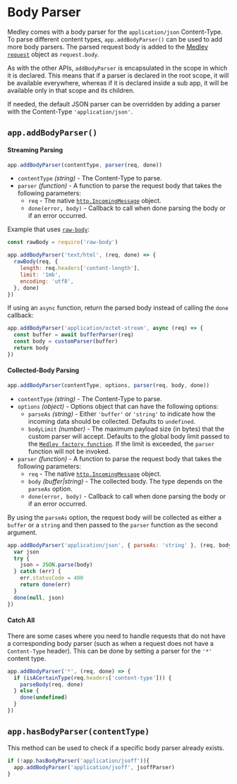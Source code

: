 # Body Parser

Medley comes with a body parser for the `application/json` Content-Type. To parse different content types, `app.addBodyParser()` can be used to add more body parsers. The parsed request body is added to the [Medley `request`](Request.md) object as `request.body`.

As with the other APIs, `addBodyParser` is encapsulated in the scope in which it is declared. This means that if a parser is declared in the root scope, it will be available everywhere, whereas if it is declared inside a sub app, it will be available only in that scope and its children.

If needed, the default JSON parser can be overridden by adding a parser with the Content-Type `'application/json'`.

## `app.addBodyParser()`

#### Streaming Parsing

```js
app.addBodyParser(contentType, parser(req, done))
```

+ `contentType` *(string)* - The Content-Type to parse.
+ `parser` *(function)* - A function to parse the request body that takes the following parameters:
  + `req` - The native [`http.IncomingMessage`][http.IncomingMessage] object.
  + `done(error, body)` - Callback to call when done parsing the body or if an error occurred.

Example that uses [`raw-body`](https://github.com/stream-utils/raw-body):

```js
const rawBody = require('raw-body')

app.addBodyParser('text/html', (req, done) => {
  rawBody(req, {
    length: req.headers['content-length'],
    limit: '1mb',
    encoding: 'utf8',
  }, done)
})
```

If using an `async` function, return the parsed body instead of calling the `done` callback:

```js
app.addBodyParser('application/octet-stream', async (req) => {
  const buffer = await bufferParser(req)
  const body = customParser(buffer)
  return body
})
```

#### Collected-Body Parsing

```js
app.addBodyParser(contentType, options, parser(req, body, done))
```

+ `contentType` *(string)* - The Content-Type to parse.
+ `options` *(object)* - Options object that can have the following options:
  + `parseAs` *(string)* - Either `'buffer'` or `'string'` to indicate how the incoming data should be collected. Defaults to `undefined`.
  + `bodyLimit` *(number)* - The maximum payload size (in bytes) that the custom parser will accept. Defaults to the global body limit passed to the [`Medley factory function`](Factory.md#bodylimit). If the limit is exceeded, the `parser` function will not be invoked.
+ `parser` *(function)* - A function to parse the request body that takes the following parameters:
  + `req` - The native [`http.IncomingMessage`][http.IncomingMessage] object.
  + `body` *(buffer|string)* - The collected body. The type depends on the `parseAs` option.
  + `done(error, body)` - Callback to call when done parsing the body or if an error occurred.

By using the `parseAs` option, the request body will be collected as either a `buffer`
or a `string` and then passed to the `parser` function as the second argument.

```js
app.addBodyParser('application/json', { parseAs: 'string' }, (req, body, done) => {
  var json
  try {
    json = JSON.parse(body)
  } catch (err) {
    err.statusCode = 400
    return done(err)
  }
  done(null, json)
})
```

#### Catch All

There are some cases where you need to handle requests that do not have a corresponding body parser (such as when a request does not have a `Content-Type` header). This can be done by setting a parser for the `'*'` content type.

```js
app.addBodyParser('*', (req, done) => {
  if (isACertainType(req.headers['content-type'])) {
    parseBody(req, done)
  } else {
    done(undefined)
  }
})
```

## `app.hasBodyParser(contentType)`

This method can be used to check if a specific body parser already exists.

```js
if (!app.hasBodyParser('application/jsoff')){
  app.addBodyParser('application/jsoff', jsoffParser)
}
```

[http.IncomingMessage]: https://nodejs.org/dist/latest/docs/api/http.html#http_class_http_incomingmessage
